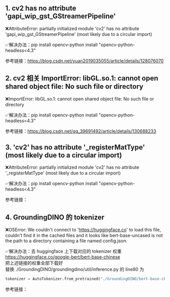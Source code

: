 ## 1. cv2 has no attribute 'gapi_wip_gst_GStreamerPipeline'
❌AttributeError: partially initialized module 'cv2' has no attribute 'gapi_wip_gst_GStreamerPipeline' (most likely due to a circular import)

✅解决办法：pip install opencv-python install "opencv-python-headless<4.3"

参考链接：https://blog.csdn.net/yuan2019035055/article/details/128076070

## 2. cv2 相关 ImportError: libGL.so.1: cannot open shared object file: No such file or directory
❌ImportError: libGL.so.1: cannot open shared object file: No such file or directory

✅解决办法：pip install opencv-python install "opencv-python-headless<4.3"

参考链接：https://blog.csdn.net/qq_39691492/article/details/130688233

## 3. 'cv2' has no attribute '_registerMatType' (most likely due to a circular import)

❌AttributeError: partially initialized module 'cv2' has no attribute '_registerMatType' (most likely due to a circular import)

✅解决办法：pip install opencv-python install "opencv-python-headless<4.3"

参考链接：

## 4. GroundingDINO 的 tokenizer 

❌OSError: We couldn't connect to 'https://huggingface.co' to load this file, couldn't find it in the cached files and it looks like bert-base-uncased is not the path to a directory containing a file named config.json.

✅解决办法：去 huggingface 上下载对应的 tokenizer 权重 https://huggingface.co/google-bert/bert-base-chinese  
把上述链接的权重全部下载好  
替换 ./GroundingDINO/groundingdino/util/inference.py 的 line80 为  

```python 
tokenizer = AutoTokenizer.from_pretrained("./GroundingDINO/bert-base-chinese")
```

参考链接：
